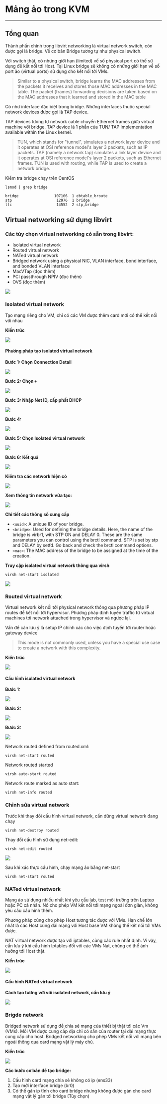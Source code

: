 # Mảng ảo trong KVM
---
## Tổng quan
Thành phần chính trong libvirt networking là virtual network switch, còn được gọi là bridge. Về cơ bản Bridge tương tự như physical switch.

Với switch thật, có nhưng giới hạn (limited) vế số physical port có thế sử dụng để kết nối tới Host. Tại Linux bridge sẽ không có những giới hạn về số port ảo (virtual ports) sử dụng cho kết nối tới VMs.

> Similar to a physical switch, bridge learns the MAC addresses from the packets it receives and stores those MAC addresses in the MAC table. The packet (frames) forwarding decisions are taken based on the MAC addresses that it learned and stored in the MAC table

Có như interface đặc biệt trong bridge. Những interfaces thuộc special network devices được gọi là TAP device.

TAP devices tương tự network cable chuyển Ethernet frames giữa virtual machine với bridge. TAP device là 1 phần của TUN/ TAP implementation available within the Linux kernel.

> TUN, which stands for "tunnel", simulates a network layer device and it operates at OSI reference model's layer 3 packets, such as IP packets. TAP (namely a network tap) simulates a link layer device and it operates at OSI reference model's layer 2 packets, such as Ethernet frames. TUN is used with routing, while TAP is used to create a network bridge.

Kiểm tra bridge chạy trên CentOS
```
lsmod | grep bridge

bridge                107106  1 ebtable_broute
stp                    12976  1 bridge
llc                    14552  2 stp,bridge
```

## Virtual networking sử dụng libvirt
### Các tùy chọn virtual networking có sẵn trong libvirt:
- Isolated virtual network
- Routed virtual network
- NATed virtual network
- Bridged network using a physical NIC, VLAN interface, bond interface,
and bonded VLAN interface
- MacVTap (đọc thêm)
- PCI passthrough NPIV (đọc thêm)
- OVS (đọc thêm)

![](../images/kvm-type-network-2.png)

### Isolated virtual network
Tạo mạng riêng cho VM, chỉ có các VM được thêm card mới có thể kết nối với nhau

__Kiến trúc__

![](../images/kvm-type-network-3.png)

#### Phương pháp tạo isolated virtual network
__Bước 1: Chọn Connection Detail__

![](../images/kvm-type-network-4.png)

__Bước 2: Chọn `+`__

![](../images/kvm-type-network-5.png)

__Bước 3: Nhập Net ID, cấp phất DHCP__

![](../images/kvm-type-network-6.png)

__Bước 4:__

![](../images/kvm-type-network-7.png)

__Bước 5: Chọn Isolated virtual network__

![](../images/kvm-type-network-8.png)

__Bước 6: Kết quả__

![](../images/kvm-type-network-9.png)

__Kiểm tra các network hiện có__

![](../images/kvm-type-network-10.png)

__Xem thông tin network vừa tạo:__

![](../images/kvm-type-network-11.png)

__Chi tiết các thông số cung cấp__
- `<uuid>`: A unique ID of your bridge.
- `<bridge>`: Used for defining the bridge details. Here, the name of the bridge is virbr1, with STP ON and DELAY 0. These are the same parameters you
can control using the brctl command. STP is set by stp and DELAY by
setfd. Go back and check the brctl command options.
- `<mac>`: The MAC address of the bridge to be assigned at the time of
the creation.

__Truy cập isolated virtual network thông qua virsh__
```
virsh net-start isolated
```

![](../images/kvm-type-network-12.png)


### Routed virtual network
Virtual network kết nối tới physical network thông qua phương pháp IP routes để kết nối tới hypervisor.
Phương pháp định tuyến traffic từ virtual machines tới network attached trong hypervisor và ngược lại.

Vấn đề cân lưu ý là setup IP chính xác cho việc định tuyến tới router hoặc gateway device

> This mode is not commonly used, unless you have a special use case to create a network with this complexity.

__Kiến trúc__

![](../images/kvm-type-network-13.png)

#### Cấu hình isolated virtual network
__Bước 1:__

![](../images/kvm-type-network-14.png)

__Bước 2:__

![](../images/kvm-type-network-15.png)

__Bước 3:__

![](../images/kvm-type-network-16.png)

Network routed defined from routed.xml:
```
virsh net-start routed
```
Network routed started
```
virsh auto-start routed
```
Network route marked as auto start:
```
virsh net-info routed
```

### Chỉnh sửa virtual network
Trước khi thay đổi cấu hình virtual network, cần dừng virtual network đang chạy
```
virsh net-destroy routed
```
Thay đổi cấu hình sử dụng net-edit:
```
virsh net-edit routed
```

![](../images/kvm-type-network-17.png)

Sau khi xác thực cấu hình, chạy mạng ảo bằng net-start
```
virsh net-start routed
```

### NATed virtual network
Mạng ảo sử dụng nhiều nhất khi yêu cầu lab, test môi trường trên Laptop hoặc PC cá nhân. Nó cho phép VM kết nối tới mạng ngoài đơn giản, không yêu cầu cấu hình thêm.

Phương pháp cũng cho phép Host tương tác được với VMs. Hạn chế lớn nhất là các Host cùng dải mạng với Host base VM không thể kết nối tới VMs được.

NAT virtual network được tạo với iptables, cùng các rule nhất định. Vì vậy, cần lưu ý khi cấu hình Iptables đối với các VMs Nat, chúng có thể ảnh hưởng tới Host thật.

__Kiến trúc__

![](../images/kvm-type-network-18.png)

#### Cấu hình NATed virtual network
__Cách tạo tương với với isolated network, cần lưu ý__

![](../images/kvm-type-network-19.png)

### Brigde network

Bridged network sử dụng để chia sẻ mạng của thiết bị thật tới các Vm (VMs). Mỗi VM được cung cấp địa chỉ có sẵn của router tại dải mạng thực cung cấp cho host. Bridged networking cho phép VMs kết nối với mạng bên ngoài thông qua card mạng vật lý máy chủ.

__Kiến trúc__

![](../images/KVM-bridge-1.jpg)

__Các bước cơ bản để tạo bridge:__

1. Cấu hình card mạng chia sẻ không có ip (ens33)
2. Tạo mới interface bridge (br0)
3. Có thể gán ip tĩnh cho card bridge nhưng không được gán cho card mạng vật lý gán tới bridge (Tùy chọn)
